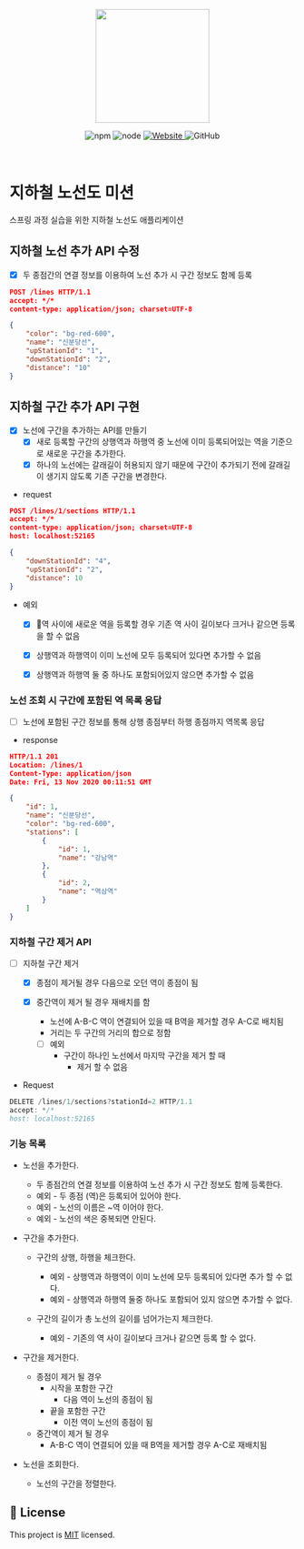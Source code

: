<p align="center">
    <img width="200px;" src="https://raw.githubusercontent.com/woowacourse/atdd-subway-admin-frontend/master/images/main_logo.png"/>
</p>
<p align="center">
  <img alt="npm" src="https://img.shields.io/badge/npm-%3E%3D%205.5.0-blue">
  <img alt="node" src="https://img.shields.io/badge/node-%3E%3D%209.3.0-blue">
  <a href="https://techcourse.woowahan.com/c/Dr6fhku7" alt="woowacuorse subway">
    <img alt="Website" src="https://img.shields.io/website?url=https%3A%2F%2Fedu.nextstep.camp%2Fc%2FR89PYi5H">
  </a>
  <img alt="GitHub" src="https://img.shields.io/github/license/woowacourse/atdd-subway-map">
</p>

<br>

# 지하철 노선도 미션
스프링 과정 실습을 위한 지하철 노선도 애플리케이션

## 지하철 노선 추가 API 수정

- [x] 두 종점간의 연결 정보를 이용하여 노선 추가 시 구간 정보도 함께 등록



```json
POST /lines HTTP/1.1
accept: */*
content-type: application/json; charset=UTF-8

{
    "color": "bg-red-600",
    "name": "신분당선",
    "upStationId": "1",
    "downStationId": "2",
    "distance": "10"
}
```



## 지하철 구간 추가 API 구현

- [x] 노선에 구간을 추가하는 API를 만들기
  - [x] 새로 등록할 구간의 상행역과 하행역 중 노선에 이미 등록되어있는 역을 기준으로 새로운 구간을 추가한다.
  - [x] 하나의 노선에는 갈래길이 허용되지 않기 때문에 구간이 추가되기 전에 갈래길이 생기지 않도록 기존 구간을 변경한다.

- request

```json
POST /lines/1/sections HTTP/1.1
accept: */*
content-type: application/json; charset=UTF-8
host: localhost:52165

{
    "downStationId": "4",
    "upStationId": "2",
    "distance": 10
}
```



- 예외

  - [x] 역 사이에 새로운 역을 등록할 경우 기존 역 사이 길이보다 크거나 같으면 등록을 할 수 없음

  - [x] 상행역과 하행역이 이미 노선에 모두 등록되어 있다면 추가할 수 없음

  - [x] 상행역과 하행역 둘 중 하나도 포함되어있지 않으면 추가할 수 없음



### 노선 조회 시 구간에 포함된 역 목록 응답

- [ ] 노선에 포함된 구간 정보를 통해 상행 종점부터 하행 종점까지 역목록 응답

- response

```json
HTTP/1.1 201 
Location: /lines/1
Content-Type: application/json
Date: Fri, 13 Nov 2020 00:11:51 GMT

{
    "id": 1,
    "name": "신분당선",
    "color": "bg-red-600",
    "stations": [
        {
            "id": 1,
            "name": "강남역"
        },
        {
            "id": 2,
            "name": "역삼역"
        }
    ]
}

```



### 지하철 구간 제거 API

- [ ] 지하철 구간 제거

  - [x]  종점이 제거될 경우 다음으로 오던 역이 종점이 됨

  - [x] 중간역이 제거 될 경우 재배치를 함

    - 노선에 A-B-C 역이 연결되어 있을 때 B역을 제거할 경우 A-C로 배치됨
    - 거리는 두 구간의 거리의 합으로 정함

    - [ ] 예외
      - 구간이 하나인 노선에서 마지막 구간을 제거 할 때
        - 제거 할 수 없음

- Request

```java
DELETE /lines/1/sections?stationId=2 HTTP/1.1
accept: */*
host: localhost:52165
```





### 기능 목록

- 노선을 추가한다.
  - 두 종점간의 연결 정보를 이용하여 노선 추가 시 구간 정보도 함께 등록한다.
  - 예외 - 두 종점 (역)은 등록되어 있어야 한다.
  - 예외 - 노선의 이름은 ~역 이어야 한다.
  - 예외 - 노선의 색은 중복되면 안된다.

- 구간을 추가한다.

  - 구간의 상행, 하행을 체크한다.

    - 예외 - 상행역과 하행역이 이미 노선에 모두 등록되어 있다면 추가 할 수 없다.
    - 예외 - 상행역과 하행역 둘중 하나도 포함되어 있지 않으면 추가할 수 없다.

  - 구간의 길이가 총 노선의 길이를 넘어가는지 체크한다.

    - 예외 - 기존의 역 사이 길이보다 크거나 같으면 등록 할 수 없다.



- 구간을 제거한다.

  - 종점이 제거 될 경우
    - 시작을 포함한 구간
      - 다음 역이 노선의 종점이 됨
    - 끝을 포함한 구간
      - 이전 역이 노선의 종점이 됨
  - 중간역이 제거 될 경우
    - A-B-C 역이 연결되어 있을 때 B역을 제거할 경우 A-C로 재배치됨

- 노선을 조회한다.

  - 노선의 구간을 정렬한다.



## 📝 License

This project is [MIT](https://github.com/woowacourse/atdd-subway-map/blob/master/LICENSE) licensed.


